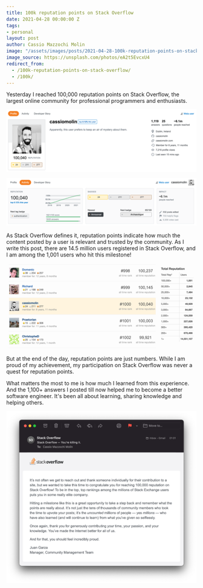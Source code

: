 ```yaml
---
title: 100k reputation points on Stack Overflow
date: 2021-04-28 00:00:00 Z
tags:
- personal
layout: post
author: Cassio Mazzochi Molin
image: "/assets/images/posts/2021-04-28-100k-reputation-points-on-stack-overflow/cover.jpg"
image_source: https://unsplash.com/photos/eA2t5EvcxU4
redirect_from:
  - /100k-reputation-points-on-stack-overflow/
  - /100k/
---
```


Yesterday I reached 100,000 reputation points on Stack Overflow, the largest online community for professional programmers and enthusiasts.

![Profile](/assets/images/posts/2021-04-28-100k-reputation-points-on-stack-overflow/profile.png "Profile page on Stack Overflow")

![Activity](/assets/images/posts/2021-04-28-100k-reputation-points-on-stack-overflow/activity.png "Activity page on Stack Overflow")

As Stack Overflow defines it, reputation points indicate how much the content posted by a user is relevant and trusted by the community.
As I write this post, there are 14.5 million users registered in Stack Overflow, and I am among the 1,001 users who hit this milestone!

![Rank](/assets/images/posts/2021-04-28-100k-reputation-points-on-stack-overflow/rank.png "User rank")

But at the end of the day, reputation points are just numbers. While I am proud of my achievement, my participation on Stack Overflow was never a quest for reputation points.

What matters the most to me is how much I learned from this experience. And the 1,100+ answers I posted till now helped me to become a better software engineer. It's been all about learning, sharing knowledge and helping others.

![Email](/assets/images/posts/2021-04-28-100k-reputation-points-on-stack-overflow/email.png "Email")